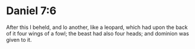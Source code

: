 # Daniel 7:6

After this I beheld, and lo another, like a leopard, which had upon the back of it four wings of a fowl; the beast had also four heads; and dominion was given to it.